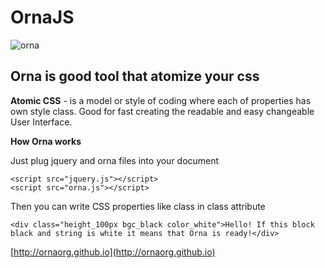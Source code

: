 # OrnaJS
![orna](http://ornaorg.github.io/img/ornaname.png)



Orna is good tool that atomize your css
-----------------------------------------------

**Atomic CSS** - is a model or style of coding where each of properties has own style class. 
 Good for fast creating the readable and easy changeable User Interface.

**How Orna works**

Just plug jquery and orna files into your document

    <script src="jquery.js"></script>
    <script src="orna.js"></script>
Then you can write CSS properties like class in class attribute

    <div class="height_100px bgc_black color_white">Hello! If this block black and string is white it means that Orna is ready!</div>
    

[http://ornaorg.github.io](http://ornaorg.github.io)

